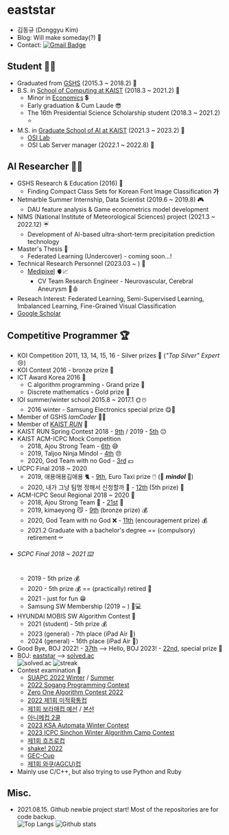 # eaststar
- 김동규 (Donggyu Kim)
- Blog: Will make someday(?) 🤔
- Contact: [![Gmail Badge](https://img.shields.io/badge/Gmail-d14836?style=flat-square&logo=Gmail&logoColor=white&link=mailto:eaststar9979@gmail.com)](mailto:eaststar9979@gmail.com)

## Student 👨‍🎓
- Graduated from [GSHS](https://www.gs.hs.kr) (2015.3 ~ 2018.2) 🐣
- B.S. in [School of Computing at KAIST](https://cs.kaist.ac.kr) (2018.3 ~ 2021.2) 🐥
	- Minor in [Economics](https://btm.kaist.ac.kr/programs-admission/economics/economics-course-requirement) 💲
	- Early graduation & Cum Laude 😎
	- The 16th Presidential Science Scholarship student (2018.3 ~ 2021.2) ⭐
- M.S. in [Graduate School of AI at KAIST](http://gsai.kaist.ac.kr/?lang=ko) (2021.3 ~ 2023.2) 🐔
	- [OSI Lab](http://osi.kaist.ac.kr/)
	- OSI Lab Server manager (2022.1 ~ 2022.8) 🚀

## AI Researcher 👨‍💻
- GSHS Research & Education (2016) 🧻
	- Finding Compact Class Sets for Korean Font Image Classification **가**
- Netmarble Summer Internship, Data Scientist (2019.6 ~ 2019.8) 🎮
	- DAU feature analysis & Game econometrics model development
- NIMS (National Institute of Meteorological Sciences) project (2021.3 ~ 2022.12) ☔
	- Development of AI-based ultra-short-term precipitation prediction technology
- Master's Thesis 🍜
	- Federated Learning (Undercover) - coming soon...!
- Technical Research Personnel (2023.03 ~ ) 🔫
	- [Medipixel](https://medipixel.io/) 🫀📈
		- CV Team Research Engineer - Neurovascular, Cerebral Aneurysm 🧠🩸
- Reseach Interest: Federated Learning, Semi-Supervised Learning, Imbalanced Learning, Fine-Grained Visual Classification
- [Google Scholar](https://scholar.google.com/citations?hl=ko&user=xfDYEtYAAAAJ)

## Competitive Programmer 🏆
- KOI Competition 2011, 13, 14, 15, 16 - Silver prizes 🥈 (*"Top Silver" Expert* 😢)
- KOI Contest 2016 - bronze prize 👶
- ICT Award Korea 2016 💩
	- C algorithm programming - Grand prize 🏅
	- Discrete mathematics - Gold prize 🥇
- IOI summer/winter school 2015.8 ~ 2017.1 🌞☃️
	- 2016 winter - Samsung Electronics special prize 😋💽
- Member of GSHS *IamCoder* 👨‍💻
- Member of [KAIST *RUN*](https://kaist.run/ko/about/) 🏃
- KAIST RUN Spring Contest 2018 - [9th](https://www.acmicpc.net/contest/scoreboard/294) / 2019 - [5th](https://www.acmicpc.net/contest/scoreboard/420) 😔
- KAIST ACM-ICPC Mock Competition
	- 2018, Ajou Strong Team - [6th](https://www.acmicpc.net/contest/spotboard/326) 😅
	- 2019, Taljoo Ninja Mindol - [4th](https://www.acmicpc.net/contest/spotboard/470) 😠
	- 2020, God Team with no God - [3rd](https://www.acmicpc.net/contest/spotboard/546) 💵
- UCPC Final 2018 ~ 2020
	- 2019, 애용애용김애용 🐈 - [9th](https://www.acmicpc.net/contest/spotboard/450), Euro Taxi prize 🖱️ (🙌 ***mindol*** 🙌)
	- 2020, 내가 그냥 팀명 정해서 신청할까 🤣 - [12th](https://www.acmicpc.net/contest/spotboard/524) (5th prize) 💸
- ACM-ICPC Seoul Regional 2018 ~ 2020 👕
	- 2018, Ajou Strong Team 💪 - [21st](http://icpckorea.org/2018/regional/scoreboard/) 🤕
	- 2019, kimaeyong 😼 - [9th](http://icpckorea.org/2019/regional/scoreboard/) (bronze prize) 💰
	- 2020, God Team with no God ❌ - [11th](http://static.icpckorea.net/2020/scoreboard_terpin/) (encouragement prize) 💰
	- 2021.2 Graduate with a bachelor's degree == (compulsory) retirement ⚰️
- ###### SCPC Final 2018 ~ 2021 ⌨️
	- 2019 - 5th prize 💰
 	- 2020 - 5th prize 💰 == (practically) retired 🧟
	- 2021 - just for fun 😁
	- Samsung SW Membership (2019 ~ ) 🤑💻
- HYUNDAI MOBIS SW Algorithm Contest 🚗
	- 2021 (student) - 5th prize 💰
	- 2023 (general) - 7th place (iPad Air 🍎)
	- 2024 (general) - 16th place (iPad Air 🍏)
- Good Bye, BOJ 2022! - [37th](https://www.acmicpc.net/contest/board/928) ⟶ Hello, BOJ 2023! - [22nd](https://www.acmicpc.net/contest/board/936), special prize 📖
- BOJ: [eaststar](http://icpc.me/eaststar) ⟶ [solved.ac](https://solved.ac/profile/eaststar)  
![solved.ac](https://mazassumnida.wtf/api/v2/generate_badge?boj=eaststar)
![streak](https://mazandi.herokuapp.com/api?handle=eaststar&theme=warm)
- Contest examination 🧐
	- [SUAPC 2022 Winter](https://www.acmicpc.net/category/detail/3032) / [Summer](https://www.acmicpc.net/category/detail/3180)
	- [2022 Sogang Programming Contest](https://www.acmicpc.net/category/697)
	- [Zero One Algorithm Contest 2022](https://www.acmicpc.net/category/detail/3313)
	- [2022 제1회 미적확통컵](https://www.acmicpc.net/category/detail/3335)
	- [제1회 보라매컵 예선](https://www.acmicpc.net/category/detail/3443) / [본선](https://www.acmicpc.net/category/detail/3463)
	- [아니메컵 2쿨](https://www.acmicpc.net/category/detail/3490)
	- [2023 KSA Automata Winter Contest](https://www.acmicpc.net/category/detail/3491)
	- [2023 ICPC Sinchon Winter Algorithm Camp Contest](https://www.acmicpc.net/category/801)
	- [제1회 흐즈로컵](https://www.acmicpc.net/category/detail/3519)
	- [shake! 2022](https://www.acmicpc.net/category/detail/3557)
	- [GEC-Cup](https://www.acmicpc.net/category/detail/3562)
	- [제1회 와쿠(AGCU)컵](https://www.acmicpc.net/category/detail/3568)
- Mainly use C/C++, but also trying to use Python and Ruby

## Misc.
- 2021.08.15. Github newbie project start! Most of the repositories are for code backup.  
![Top Langs](https://github-readme-stats.vercel.app/api/top-langs/?username=EaststarKim&langs_count=10&layout=compact)
![Github stats](https://github-readme-stats.vercel.app/api?username=EaststarKim&count_private=true&show_icons=true)
